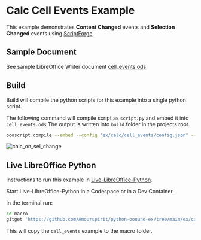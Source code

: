 # Calc Cell Events Example

This example demonstrates **Content Changed** events and **Selection Changed** events using [ScriptForge].

## Sample Document

See sample LibreOffice Writer document [cell_events.ods](cell_events.ods).

## Build

Build will compile the python scripts for this example into a single python script.

The following command will compile script as `script.py` and embed it into `cell_events.ods`
The output is written into `build` folder in the projects root.

```sh
oooscript compile --embed --config "ex/calc/cell_events/config.json" --embed-doc "ex/calc/cell_events/cell_events.ods"
```

![calc_on_sel_change](https://user-images.githubusercontent.com/4193389/166338567-e597c1e9-854c-4254-bbf8-fb8f94598797.gif)

## Live LibreOffice Python

Instructions to run this example in [Live-LibreOffice-Python](https://github.com/Amourspirit/live-libreoffice-python).

Start Live-LibreOffice-Python in a Codespace or in a Dev Container.

In the terminal run:

```bash
cd macro
gitget 'https://github.com/Amourspirit/python-ooouno-ex/tree/main/ex/calc/cell_events'
```

This will copy the `cell_events` example to the macro folder.

[ScriptForge]: https://gitlab.com/LibreOfficiant/scriptforge
